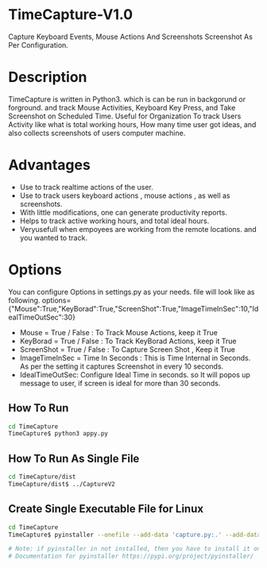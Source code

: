 # TimeCapture-V1.0
Capture Keyboard Events, Mouse Actions And Screenshots Screenshot As Per Configuration.

# Description
TimeCapture is written in Python3. which is can be run in backgorund or forground. and track Mouse Activities, Keyboard Key Press, and Take Screenshot on Scheduled Time. Useful for Organization To track Users Activity like what is total working hours, How many time user got ideas, and also collects screenshots of users computer machine. 


# Advantages
+ Use to track realtime actions of the user.
+ Use to track users keyboard actions , mouse actions , as well as screenshots.
+ With little modifications, one can generate productivity reports.
+ Helps to track active working hours, and total ideal hours.
+ Veryusefull when empoyees are working from the remote locations. and you wanted to track.

# Options
You can configure Options in settings.py as your needs. file will look like as following.
options={"Mouse":True,"KeyBorad":True,"ScreenShot":True,"ImageTimeInSec":10,"IdealTimeOutSec":30}

+ Mouse = True / False : To Track Mouse Actions, keep it True
+ KeyBorad = True / False : To Track KeyBorad Actions, keep it True
+ ScreenShot = True / False : To Capture Screen Shot , Keep it True
+ ImageTimeInSec = Time In Seconds : This is Time Internal in Seconds. As per the setting it captures Screenshot in every 10 seconds.
+ IdealTimeOutSec: Configure Ideal Time in seconds. so It will popos up message to user, if screen is ideal for more than 30 seconds.

## How To Run
```sh
cd TimeCapture
TimeCapture$ python3 appy.py
```

## How To Run As Single File
```sh
cd TimeCapture/dist
TimeCapture/dist$ ../CaptureV2
```

## Create Single Executable File for Linux 
```sh
cd TimeCapture
TimeCapture$ pyinstaller --onefile --add-data 'capture.py:.' --add-data 'util.py:.' --add-data 'settings.py:.'  --hidden-import "pynput.keyboard._xorg" --hidden-import "pynput.mouse._xorg" appy.py --name CaptureV2

# Note: if pyinstaller in not installed, then you have to install it on your computer.
# Documentation for pyinstaller https://pypi.org/project/pyinstaller/
```